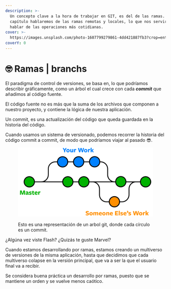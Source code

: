 ```yaml
---
description: >-
  Un concepto clave a la hora de trabajar en GIT, es del de las ramas. En este
  capítulo hablaremos de las ramas remotas y locales, lo que nos servirá para
  hablar de las operaciones más cotidianas.
cover: >-
  https://images.unsplash.com/photo-1607799279861-4dd421887fb3?crop=entropy&cs=srgb&fm=jpg&ixid=M3wxOTcwMjR8MHwxfHNlYXJjaHwzfHxwcm9ncmFtbWluZyUyMGdpdCUyMGJyYW5jaHN8ZW58MHx8fHwxNjkxMzU0NDM5fDA&ixlib=rb-4.0.3&q=85
coverY: 0
---
```


# 🤓 Ramas | branchs

El paradigma de control de versiones, se basa en, lo que podríamos describir gráficamente, como un árbol el cual crece con cada _**commit**_ que añadimos al código fuente.&#x20;

El código fuente no es más que la suma de los archivos que componen a nuestro proyecto, y contiene la lógica de nuestra aplicación.&#x20;

Un commit, es una actualización del código que queda guardada en la historia del código.

Cuando usamos un sistema de versionado, podemos recorrer la historia del código commit a commit, de modo que podríamos viajar al pasado 😎.

<figure><img src="../assets/image (7).png" alt=""><figcaption><p>Esto es una representación de un arbol git, donde cada círculo es un commit.</p></figcaption></figure>

¿Algúna vez viste Flash? ¿Quizás te guste Marvel?

Cuando estamos desarrollando por ramas, estamos creando un multiverso de versiones de la misma aplicación, hasta que decidimos que cada multiverso colapse en la versión principal, que va a ser la que el usuario final va a recibir.

Se considera buena práctica un desarrollo por ramas, puesto que se mantiene un orden y se vuelve menos caótico.
